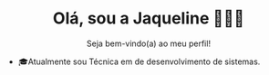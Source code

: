 
<div align="center">

  <h1>Olá, sou a Jaqueline 👩🏽‍💻</h1>
  <p>
    Seja bem-vindo(a) ao meu perfil!
  </p>
  
</div>

<div>
  <ul>
    <li>🎓Atualmente sou Técnica em de desenvolvimento de sistemas.
    
  </ul>

</div>



